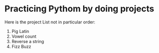 # Practicing Pythom by doing projects
Here is the project List not in particular order:
1) Pig Latin
2) Vowel count
3) Reverse a string
4) Fizz Buzz


